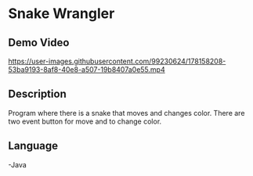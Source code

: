 # Snake Wrangler

## Demo Video

https://user-images.githubusercontent.com/99230624/178158208-53ba9193-8af8-40e8-a507-19b8407a0e55.mp4

## Description

Program where there is a snake that moves and changes color. There are two event button for move and to change color.

## Language

-Java
